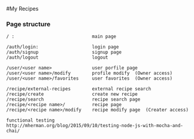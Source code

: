 #My Recipes
### Page structure
  
    / :                             main page 
    
    /auth/login:                    login page
    /auth/signup                    signup page
    /auth/logout                    logout
    
    /user/<user name>               user porfile page
    /user/<user name>/modify        profile modify  (Owner access)
    /user/<user name>/favorites     user favorites  (Owner access)
    
    /recipe/external-recipes        external recipe search
    /recipe/create                  create new recipe
    /recipe/search                  recipe search page
    /recipe/<recipe name>/          recipe page
    /recipe/<recipe name>/modify    recipe modify page  (Creater access)
    
    functional testing
    http://mherman.org/blog/2015/09/10/testing-node-js-with-mocha-and-chai/